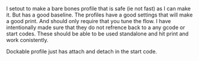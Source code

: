 I setout to make a bare bones profile that is safe (ie not fast) as I can make it. But has a good baseline. The profiles have a good settings that will make a good print. And should only require that you tune the flow. I have intentionally made sure that they do not refrence back to a any gcode or start codes. These should be able to be used standalone and hit print and work conistently. 

Dockable profile just has attach and detach in the start code. 
